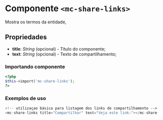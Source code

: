 # Componente `<mc-share-links>`
Mostra os termos da entidade,
  
## Propriedades
- **title**: *String* (opcional) - Título do componente;
- **text**: *String* (opcional) - Texto de compartilhamento;

### Importando componente
```PHP
<?php 
$this->import('mc-share-links');
?>
```
### Exemplos de uso
```PHP
<!-- utilizaçao básica para listagem dos links de compartilhamento -->
<mc-share-links title="Compartilhar" text="Veja este link:"></mc-share-links>

```
